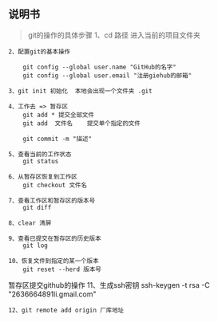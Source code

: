 ## 说明书


> git的操作的具体步骤
    1、cd 路径 进入当前的项目文件夹

    2、配置git的基本操作

        git config --global user.name "GitHub的名字" 
        git config --global user.email "注册giehub的邮箱"

    3、git init 初始化  本地会出现一个文件夹 .git

    4、工作去 => 暂存区
        git add * 提交全部文件
        git add  文件名    提交单个指定的文件

        git commit -m "描述"

    5、查看当前的工作状态
        git status

    6、从暂存区恢复到工作区
        git checkout 文件名
    
    7、查看工作区和暂存区的版本号
        git diff
    
    8、clear 清屏

    9、查看已提交在暂存区的历史版本
        git log
    
    10、恢复文件到指定的某一个版本
        git reset --herd 版本号


暂存区提交github的操作
    11、生成ssh密钥
        ssh-keygen -t rsa -C "2636664891li.gmail.com"

    12、git remote add origin 厂库地址





